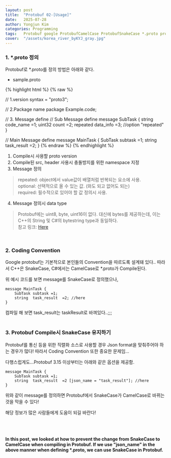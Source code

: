 ```yaml
---
layout: post
title:  "Protobuf 02-[Usage]"
date:   2025-07-28
author: Yongjun Kim
categories: Programming
tags:	Protobuf google ProtobufCamelCase ProtobufSnakeCase *.proto proto문법 ProtoSyntax
cover:  "/assets/korea_river_byKYJ_gray.jpg"
---
```


### 1. *.proto 정의
Protobuf로 *.proto를 정의 방법은 아래와 같다.
- sample.proto

{% highlight html %}
{% raw %}

// 1.version
syntax = "proto3";

// 2.Package name 
package Example.code;

// 3. Message define
// Sub Message define
message SubTask {
    string code_name =1;
    uint32 count  =2;
    repeated    data_info   =3; //option "repeated"
}

// Main Message define
message MainTask {
    SubTask subtask =1;
    string  task_result  =2;
}
{% endraw %}
{% endhighlight %}

1) Compile시 사용할 proto version<br>
2) Compile된 src, header 사용시 충돌방지를 위한 namespace 지정
3) Message 정의
> repeated: object에서 value값이 배열처럼 반복되는 요소에 사용. <br>
> optional: 선택적으로 올 수 있는 값. (와도 되고 없어도 되는) <br>
> required: 필수적으로 있어야 할 값 정의시 사용.<br>

4) Message 정의시 data type
> Protobuf에는 uint8, byte, uint16이 없다. 대신에 bytes를 제공하는데, 이는 C++의 String 및 C#의 bytestring type과 동일하다.<br>
> 참고 링크: [<u>Here</u>](https://protobuf.dev/programming-guides/proto3/)
<br>

### 2. Coding Convention
Google protobuf는 기본적으로 본인들의 Convention을 따르도록 설계돼 있다.. 따라서 C++은 SnakeCase, C#에서는 CamelCase로 *.proto가 Compile된다. <br>

위 예시 코드를 보면 message를 SnakeCase로 정의했으나,
```
message MainTask {
    SubTask subtask =1;
    string  task_result  =2; //here
}
```

컴파일 해 보면 task_result는 taskResult로 바껴있다..;;;<br><br>

### 3. Protobuf Compile시 SnakeCase 유지하기
Protobuf를 통신 등을 위한 직렬화 소스로 사용할 경우 Json format을 맞춰주어야 하는 경우가 많다! 따라서 Coding Convention 또한 중요한 문제임...

다행스럽게도...Protobuf 3.15 이상부터는 아래와 같은 옵션을 제공함.

```
message MainTask {
    SubTask subtask =1;
    string  task_result  =2 [json_name = "task_result"]; //here
}
```

위와 같이 message를 정의하면 Protobuf에서 SnakeCase가 CamelCase로 바뀌는 것을 막을 수 있다!

해당 정보가 많은 사람들에게 도움이 되길 바란다!<br><br><br><br>


__In this post, we looked at how to prevent the change from SnakeCase to CamelCase when compiling in Protobuf. If we use "json_name" in the above manner when defining *.proto, we can use SnakeCase in Protobuf.__